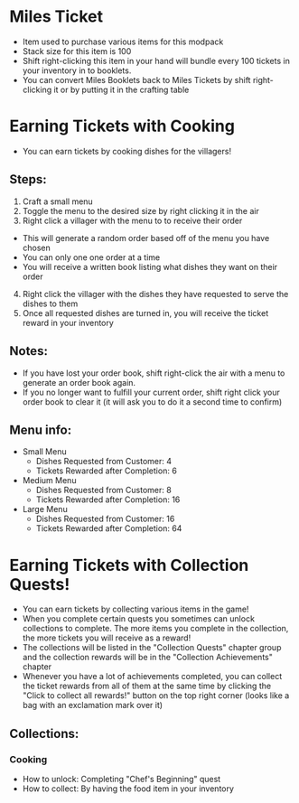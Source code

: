 # Miles Ticket
- Item used to purchase various items for this modpack
- Stack size for this item is 100
- Shift right-clicking this item in your hand will bundle every 100 tickets in your inventory in to booklets.
- You can convert Miles Booklets back to Miles Tickets by shift right-clicking it or by putting it in the crafting table

# Earning Tickets with Cooking
- You can earn tickets by cooking dishes for the villagers!
## Steps:
1. Craft a small menu
2. Toggle the menu to the desired size by right clicking it in the air
3. Right click a villager with the menu to to receive their order
  - This will generate a random order based off of the menu you have chosen
  - You can only one one order at a time
  - You will receive a written book listing what dishes they want on their order
4. Right click the villager with the dishes they have requested to serve the dishes to them
5. Once all requested dishes are turned in, you will receive the ticket reward in your inventory
## Notes:
- If you have lost your order book, shift right-click the air with a menu to generate an order book again.
- If you no longer want to fulfill your current order, shift right click your order book to clear it (it will ask you to do it a second time to confirm)
## Menu info:
- Small Menu
  - Dishes Requested from Customer: 4
  - Tickets Rewarded after Completion: 6
- Medium Menu
  - Dishes Requested from Customer: 8
  - Tickets Rewarded after Completion: 16
- Large Menu
  - Dishes Requested from Customer: 16
  - Tickets Rewarded after Completion: 64

# Earning Tickets with Collection Quests!
- You can earn tickets by collecting various items in the game!
- When you complete certain quests you sometimes can unlock collections to complete.  The more items you complete in the collection, the more tickets you will receive as a reward!
- The collections will be listed in the "Collection Quests" chapter group and the collection rewards will be in the "Collection Achievements" chapter
- Whenever you have a lot of achievements completed, you can collect the ticket rewards from all of them at the same time by clicking the "Click to collect all rewards!" button on the top right corner (looks like a bag with an exclamation mark over it)
## Collections:
### Cooking
- How to unlock: Completing "Chef's Beginning" quest
- How to collect: By having the food item in your inventory
